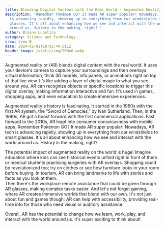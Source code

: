 ```yaml
---
title: Blending Digital Content with the Real World - Augmented Reality
description: "Remember Pokémon GO? It made AR super popular! Nowadays, AR tech
  is advancing rapidly, showing up in everything from car windshields to smart
  glasses. It's all about enhancing how we see and interact with the world
  around us. History in the making, right? "
author: Blaine Lubotina
category: Science and Technology
crew: Crew B
date: 2024-02-02T18:02:44.011Z
header_image: /static/img/960x0.webp
---
```

 Augmented reality or (AR) blends digital content with the real world. It uses your device's camera to capture your surroundings and then overlays virtual information, think 3D models, info panels, or animations right on top of that live view. It’s like adding a layer of digital magic to what you see around you. AR can recognize objects or specific locations to trigger this digital overlay, making information interactive and fun. It’s used in games, shopping apps, and even education to create immersive experiences.   

 Augmented reality's history is fascinating. It started in the 1960s with the first AR system, the "Sword of Damocles," by Ivan Sutherland. Then, in the 1990s, AR got a boost forward with the first commercial applications. Fast forward to the 2010s, AR leapt into consumer consciousness with mobile apps. Remember Pokémon GO? It made AR super popular! Nowadays, AR tech is advancing rapidly, showing up in everything from car windshields to smart glasses. It's all about enhancing how we see and interact with the world around us. History in the making, right?   

 The potential impact of augmented reality on the world is huge! Imagine education where kids can see historical events unfold right in front of them or medical students practicing surgeries with AR overlays. Shopping could be revolutionized too; try on clothes or see how furniture looks in your room before buying. In tourism, AR can bring landmarks to life with stories and facts as you look at them.  
Then there's the workplace remote assistance that could be given through AR glasses, making complex tasks easier. And let's not forget gaming, where AR creates immersive worlds that blend with our own. It's not just about fun and games though; AR can help with accessibility, providing real-time info for those who need visual or auditory assistance.

  Overall, AR has the potential to change how we learn, work, play, and interact with the world around us. It's super exciting to think about!  
